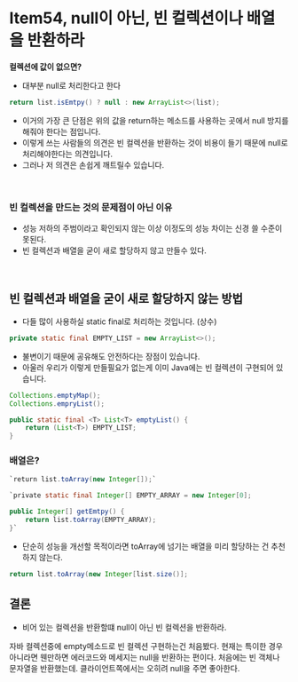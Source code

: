 # Item54, null이 아닌, 빈 컬렉션이나 배열을 반환하라

**컬렉션에 값이 없으면?**

- 대부분 null로 처리한다고 한다

```java
return list.isEmtpy() ? null : new ArrayList<>(list);
```

- 이거의 가장 큰 단점은 위의 값을 return하는 메소드를 사용하는 곳에서 null 방지를 해줘야 한다는 점입니다.
- 이렇게 쓰는 사람들의 의견은 빈 컬렉션을 반환하는 것이 비용이 들기 때문에 null로 처리해야한다는 의견입니다.
- 그러나 저 의견은 손쉽게 깨트릴수 있습니다.
<br>

### **빈 컬렉션을 만드는 것의 문제점이 아닌 이유**

- 성능 저하의 주범이라고 확인되지 않는 이상 이정도의 성능 차이는 신경 쓸 수준이 못된다.
- 빈 컬렉션과 배열을 굳이 새로 할당하지 않고 만들수 있다.
<br>

## **빈 컬렉션과 배열을 굳이 새로 할당하지 않는 방법**

- 다들 많이 사용하실 static final로 처리하는 것입니다. (상수)

```java
private static final EMPTY_LIST = new ArrayList<>();
```

- 불변이기 때문에 공유해도 안전하다는 장점이 있습니다.
- 아울러 우리가 이렇게 만들필요가 없는게 이미 Java에는 빈 컬렉션이 구현되어 있습니다.

```java
Collections.emptyMap();
Collections.empryList();
```

```java
public static final <T> List<T> emptyList() {
    return (List<T>) EMPTY_LIST;
}
```

### **배열은?**

```java
`return list.toArray(new Integer[]);`

`private static final Integer[] EMPTY_ARRAY = new Integer[0];

public Integer[] getEmtpy() {
	return list.toArray(EMPTY_ARRAY);
}`
```

- 단순히 성능을 개선할 목적이라면 toArray에 넘기는 배열을 미리 할당하는 건 추천하지 않는다.

```java
return list.toArray(new Integer[list.size()];
```

## **결론**

- 비어 있는 컬렉션을 반환할떄 null이 아닌 빈 컬렉션을 반환하라.

자바 컬렉션중에 empty메소드로 빈 컬렉션 구현하는건 처음봤다. 현재는 특이한 경우 아니라면 웬만하면 에러코드와 메세지는 null을 반환하는 편이다. 처음에는 빈 객체나 문자열을 반환했는데. 클라이언트쪽에서는 오히려 null을 주면 좋아한다.
